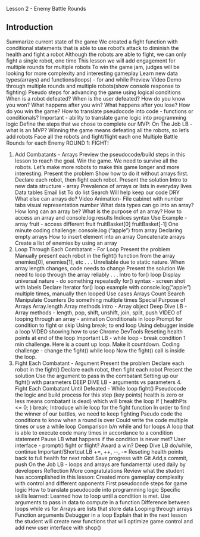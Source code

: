 Lesson 2 - Enemy Battle Rounds
## Introduction


Summarize current state of the game
We created a fight function with conditional statements that is able to use robot’s attack to diminish the health and fight a robot
Although the robots are able to fight, we can only fight a single robot, one time
This lesson we will add engagement for multiple rounds for multiple robots
To win the game jam, judges will be looking for more complexity and interesting gameplay
Learn new data types(arrays) and functions(loops) - for and while
Preview
Video Demo through multiple rounds and multiple robots(show console response to fighting)
Pseudo steps for advancing the game using logical conditions
When is a robot defeated?
When is the user defeated?
How do you know you won?
What happens after you win?
What happens after you lose?
How do you win the game?
How to translate pseudocode into code - functions or conditionals?
Important - ability to translate game logic into programming logic 
Define the steps that we chose to complete our MVP:
On The Job LB - what is an MVP?
Winning the game means defeating all the robots, so let’s add robots
Face all the robots and fight/flight each one
Multiple Battle Rounds for each Enemy
ROUND 1: FIGHT!
1.  Add Combatants  - Arrays
Preview the pseudocode/build steps in this lesson to reach the goal. Win the game. We need to survive all the robots.
Let’s make more robots to make this game longer and more interesting.
Present the problem
Show how to do it without arrays first. 
Declare each robot, then fight each robot.
Present the solution
Intro to new data structure - array
Prevalence of arrays or lists in everyday lives
Data tables
Email list
To do list
Search
Will help keep our code DRY
What else can arrays do?
Video Animation- File cabinet with number tabs visual representation
number
What data types can go into an array?
How long can an array be?
What is the purpose of an array?
How to access an array and console.log results
Indices
syntax
Use Example - array fruit - access different fruit
fruitBasket[0]
fruitBasket[-1]
One minute coding challenge: console.log (“apple”) from array
Declaring empty arrays
How to insert element into an array
Concatenate arrays
Create a list of enemies by using an array	
2. Loop Through Each Combatant - For Loop
Present the problem
Manually present each robot in the fight() function from the array
enemies[0], enemies[1], etc . . .
Unreliable due to static nature. When array length changes, code needs to change
Present the solution
We need to loop through the array reliably . . .
Intro to for() loop
Display universal nature - do something repeatedly
for() syntax - screen shot with labels
Declare Iterator
for() loop example with console.log(“apple”) multiple times, manually then looped
Use cases
Arrays
Count
Search
Manipulate
Counters
Do something multiple times
Special Purpose of Arrays
Array.length
Array methods intro - Array object
Deep Dive LB - Array methods - length, pop, shift, unshift, join, split, push
VIDEO of looping through an array - animation
Conditionals in loop
Prompt for condition to fight or skip
Using break; to end loop
Using debugger inside a loop
VIDEO showing how to use Chrome DevTools
Reseting health points at end of the loop
Important LB - while loop - break condition
1 min challenge. Here is a count up loop. Make it countdown.
Coding challenge - change the fight() while loop
Now the fight() call is inside the loop.
3. Fight Each Combatant - Argument
Present the problem
Declare each robot in the fight()
Declare each robot, then fight each robot
Present the solution
Use the argument to pass in the combatant
Setting up our fight() with parameters
DEEP DIVE LB - arguments vs parameters
   4. Fight Each Combatant Until Defeated - While loop fight()
Pseudocode the logic and build process for  this step (key points) 
health is zero or less means combatant is dead) which will  break the loop
If ( healthPts <= 0; ) break;
Introduce while loop for the fight function
In order to find the winner of our battles, we need to keep fighting
Pseudo code the conditions to know when a round is over
Could write the code multiple times or use a while loop
Comparison b/n while and for loops
A loop that is able to execute code many times in accordance to a condition statement
Pause LB what happens if the condition is never met?
User interface - prompt() fight or flight?
Award a win?
Deep Dive LB 
do/while, continue 
Important/Shortcut LB
+=, ++, --, -=
Reseting health points back to full health for next robot
Save progress with Git
Add,s commit, push
On the Job LB - loops and arrays are fundamental used daily by developers 
Reflection
More congratulations
Review what the student has accomplished in this lesson:
Created more gameplay complexity with control and different opponents
First pseudocode steps for game logic 
How to translate pseudocode into programming logic
Specific skills learned:
Learned how to loop until a condition is met.
Use arguments to pass in data to compute in a function
Difference between loops while vs for
Arrays are lists that store data
Looping through arrays
Function arguments
Debugger in a loop
Explain that in the next lesson the student will create new functions that will optimize game control and add new user interface with shop()

